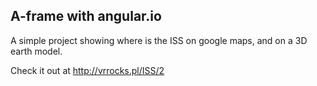 ## A-frame with angular.io

A simple project showing where is the ISS on google maps, and on a 3D earth model.

Check it out at http://vrrocks.pl/ISS/2

